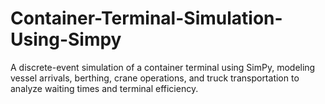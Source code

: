 # Container-Terminal-Simulation-Using-Simpy
A discrete-event simulation of a container terminal using SimPy, modeling vessel arrivals, berthing, crane operations, and truck transportation to analyze waiting times and terminal efficiency.
